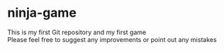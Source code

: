 # ninja-game
This is my first Git repository and my first game 
<br>
Please feel free to suggest any improvements or point out any mistakes
